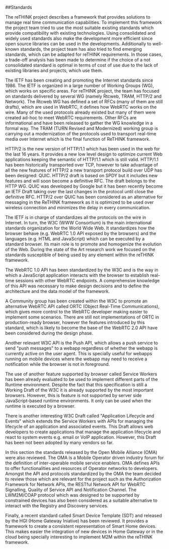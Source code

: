 ##Standards

The reTHINK project describes a framework that provides solutions to manage real time communication capabilities. To implement this framework the project team tried to use the most suitable existing standards which provide compatibility with existing technologies. Using consolidated and widely used standards also make the development more efficient since open source libraries can be used in the developments. Additionally to well-known standards, the project team has also tried to find emerging standards, which can be adapted for reTHINK requirements. In those cases, a trade-off analysis has been made to determine if the choice of a not consolidated standard is optimal in terms of cost of use due to the lack of existing libraries and projects, which use them.

The IETF has been creating and promoting the Internet standards since 1986. The IETF is organized in a large number of Working Groups (WG), which works on specific areas. For reTHINK project, the team has focused on standards delivered by several WG (namely Rtcweb, TRAM, HTTP/2 and Network). The Rtcweb WG has defined a set of RFCs (many of them are still drafts), which are used in WebRTC, it defines how WebRTC works on the wire. Many of the used protocols already existed but many of them were created ad-hoc to meet WebRTC requirements. Other RFCs are informational and have been released to gather the WG knowledge in a formal way. The TRAM (TURN Revised and Modernized) working group is carrying out a modernization of the protocols used to transport real-time media over Internet which is the final function of ReTHINK framework.

HTTP/2 is the new version of HTTP/1.1 which has been used in the web for the last 16 years. It provides a new low level design to optimize current Web applications keeping the semantic of HTTP/1.1 which is still valid. HTTP/1.1 has been historically transported over TCP, however to take advantage of all the new features of HTTP/2 a new transport protocol build over UDP has been designed: QUIC. HTTP/2 draft is based on SPDY but it includes new features and will soon become a definitive RFC. The draft belongs to the HTTP WG. QUIC was developed by Google but it has been recently become an IETF Draft taking over the last changes in the protocol until close the definitive RFC. HTTP/2 over QUIC has been considered as an alternative for messaging in the ReTHINK framework as it is optimized to be used over wireless connection and minimizes the delay in every communication.

The IETF is in charge of standardizes all the protocols on the wire in Internet. In turn, the W3C (WWW Consortium) is the main international standards organization for the World Wide Web. It standardizes how the browser behave (e.g. WebRTC 1.0 API exposed by the browsers) and the languages (e.g. HTML and JavaScript) which can be executed by a standard browser. Its main role is to promote and homogenize the evolution of the Web. During the state of the Art research work we focused on the standards susceptible of being used by any element within the reTHINK framework.

The WebRTC 1.0 API has been standardized by the W3C and is the way in which a JavaScript application interacts with the browser to establish real-time sessions with other WebRTC endpoints. A comprehensive knowledge of this API was necessary to make design decisions and to define the architecture and the data model of the framework.

A Community group has been created within the W3C to promote an alternative WebRTC API called ORTC (Object Real-Time Communications), which gives more control to the WebRTC developer making easier to implement some scenarios. There are still not implementations of ORTC in production-ready browser, however the features introduced by this standard, which is likely to become the base of the WebRTC 2.0 API have been considered during the design phase.

Another relevant W3C API is the Push API, which allows a push service to send "push messages" to a webapp regardless of whether the webapp is currently active on the user agent. This is specially useful for webapps running on mobile devices where the webapp may need to receive a notification while the browser is not in foreground.

The use of another feature supported by browser called Service Workers has been already evaluated to be used to implement different parts of the Runtime environment. Despite the fact that this specification is still a Working Draft of the W3C it is already supported by the most important browsers. However, this is feature is not supported by server side JavaScript-based runtime environments. It only can be used when the runtime is executed by a browser.

There is another interesting W3C Draft called "Application Lifecycle and Events" which extends the Service Workers with APIs for managing the lifecycle of an application and associated events. This Draft allows web developers to create applications that manage the application lifecycle and react to system events e.g. email or VoIP application. However, this Draft has been not been adopted by many vendors so far.

In this section the standards released by the Open Mobile Alliance (OMA) were also reviewed. The OMA is a Mobile Operator driven industry forum for the definition of inter-operable mobile service enablers. OMA defines APIs to offer functionalities and resources of Operator networks to developers. Amongst the API and protocols standardized by the OMA the team decided to review those which are relevant for the project such as the Authorization Framework for Network APIs, the RESTful Network API for WebRTC Signalling, Quality of Service API and Notification Channel. The LWM2M/COAP protocol which was designed to be supported by constrained devices has also been considered as a suitable alternative to interact with the Registry and Discovery services.

Finally, a recent standard called Smart Device Template (SDT) and released by the HGI (Home Gateway Iniative) has been reviewed. It provides a framework to create a consistent representation of Smart Home devices. This makes easier the integration of new devices in Home Gateway or in the cloud being specially interesting to implement M2M within the reTHINK framework.
